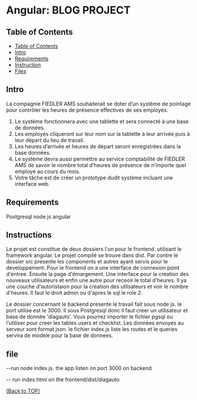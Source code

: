 # Angular: BLOG PROJECT

## Table of Contents

- [Table of Contents](#table-of-contents)
- [Intro](#intro)
- [Requirements](#requirement)
- [Instruction](#instruction)
- [Files](#file)

## Intro
La compagnie FIEDLER AMS souhaiterait se doter d’un système de pointage pour
contrôler les heures de présence effectives de ses employés.
1. Le système fonctionnera avec une tablette et sera connecté à une base de données.
2. Les employés cliqueront sur leur nom sur la tablette à leur arrivée puis à leur départ
du lieu de travail.
3. Les heures d’arrivée et heures de départ seront enregistrées dans la base données.
4. Le système devra aussi permettre au service comptabilité de FIEDLER AMS de
savoir le nombre total d’heures de présence de n’importe quel employé au cours du
mois.
5. Votre tâche est de créer un prototype dudit système incluant une interface web.

## Requirements
Postgresql
node js
angular 

## Instructions
Le projet est constitue de deux dossiers l'un pour le frontend. utilisant le framework angular. Le projet compilé se trouve dans dist. Par contre le dossier src presente les components et autres ayant servis pour le developpement. 
Pour le frontend on a une interface de connexion point d'entree. Ensuite la page d'émargement. Une interface pour la creation des nouveaux utilisateurs et enfin une autre pour receoir le total d'heures. Il ya une couche d'autoristaion pour la creation des utilsateurs et voir le nombre d'heures. Il faut le droit admin ou d'apres le sql le role 2.

Le dossier concernant le backend presente le travail fait sous node js.
le port utilise est le 3000. Il sous Postgresql donc il faut creer un utilisateur et base de donnée 'diagauto'. Vous pourrez importer le fichier pgsql ou l'utiliser pour creer les tables users et checklist.
Les données envoyes au serveur sont format json.
le fichier index.js liste les routes et le queries servira de modele pour la base de donnees.

##  file 

 --run node index.js. the app listen on port 3000 on backend
 
 -- run index.html on the frontend/dist/diagauto
 
[(Back to TOP)](#table-of-contents)